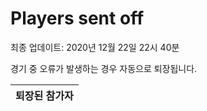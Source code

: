 # Players sent off
최종 업데이트: 2020년 12월 22일 22시 40분


경기 중 오류가 발생하는 경우 자동으로 퇴장됩니다.


| 퇴장된 참가자 |
|:---:|